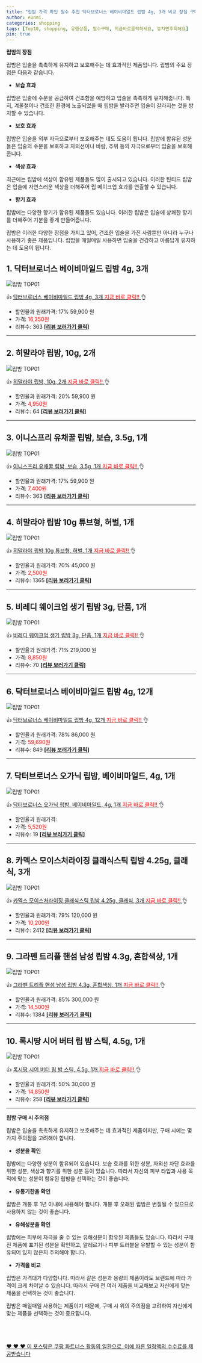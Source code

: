 ```yaml
---
title: "립밤 가격 확인 필수 추천 닥터브로너스 베이비마일드 립밤 4g, 3개 비교 장점 구매가이드"
author: eunmi.
categories: shopping
tags: [Top10, shopping, 유행상품, 필수구매, 지금바로클릭하세요, 놓치면후회해요]
pin: true
---
```

**립밤의 장점**

립밤은 입술을 촉촉하게 유지하고 보호해주는 데 효과적인 제품입니다. 립밤의 주요 장점은 다음과 같습니다.

* **보습 효과**

립밤은 입술에 수분을 공급하여 건조함을 예방하고 입술을 촉촉하게 유지해줍니다. 특히, 겨울철이나 건조한 환경에 노출되었을 때 립밤을 발라주면 입술이 갈라지는 것을 방지할 수 있습니다.

* **보호 효과**

립밤은 입술을 외부 자극으로부터 보호해주는 데도 도움이 됩니다. 립밤에 함유된 성분들은 입술의 수분을 보호하고 자외선이나 바람, 추위 등의 자극으로부터 입술을 보호해줍니다.

* **색상 효과**

최근에는 립밤에 색상이 함유된 제품들도 많이 출시되고 있습니다. 이러한 틴티드 립밤은 입술에 자연스러운 색상을 더해주어 립 메이크업 효과를 연출할 수 있습니다.

* **향기 효과**

립밤에는 다양한 향기가 함유된 제품들도 있습니다. 이러한 립밤은 입술에 상쾌한 향기를 더해주어 기분을 좋게 만들어줍니다.

립밤은 이러한 다양한 장점을 가지고 있어, 건조한 입술을 가진 사람뿐만 아니라 누구나 사용하기 좋은 제품입니다. 립밤을 매일매일 사용하면 입술을 건강하고 아름답게 유지하는 데 도움이 됩니다.

   

## 1. 닥터브로너스 베이비마일드 립밤 4g, 3개

![립밤 TOP01](https://thumbnail6.coupangcdn.com/thumbnails/remote/230x230ex/image/retail/images/33248569553234-cb4773e9-a5ed-477d-a3b5-a9e56d8ead1a.jpg)


👍 [닥터브로너스 베이비마일드 립밤 4g, 3개 <font color=red> 지금 바로 클릭!! </font> ](https://link.coupang.com/re/AFFSDP?lptag=AF3617701&subid=GithubCoopas&pageKey=130666514&traceid=V0-153&itemId=19167892434&vendorItemId=70229782118) 👌 


- 할인율과 원래가격: 17%  59,900   원
- 가격: <span style='color:red'>16,350원</span>
- 리뷰수: 363  [**[리뷰 보러가기 클릭]**](https://link.coupang.com/re/AFFSDP?lptag=AF3617701&subid=GithubCoopas&pageKey=130666514&traceid=V0-153&itemId=19167892434&vendorItemId=70229782118)

---


   

## 2. 히말라야 립밤, 10g, 2개

![립밤 TOP01](https://thumbnail8.coupangcdn.com/thumbnails/remote/230x230ex/image/product/image/vendoritem/2019/06/12/3011049552/2e185311-53d9-4b13-922c-cae2fc0a7b4a.jpg)


👍 [히말라야 립밤, 10g, 2개 <font color=red> 지금 바로 클릭!! </font> ](https://link.coupang.com/re/AFFSDP?lptag=AF3617701&subid=GithubCoopas&pageKey=120680&traceid=V0-153&itemId=8040718&vendorItemId=3011049552) 👌 


- 할인율과 원래가격: 20%  59,900   원
- 가격: <span style='color:red'>4,950원</span>
- 리뷰수: 64  [**[리뷰 보러가기 클릭]**](https://link.coupang.com/re/AFFSDP?lptag=AF3617701&subid=GithubCoopas&pageKey=120680&traceid=V0-153&itemId=8040718&vendorItemId=3011049552)

---


   

## 3. 이니스프리 유채꿀 립밤, 보습, 3.5g, 1개

![립밤 TOP01](https://thumbnail7.coupangcdn.com/thumbnails/remote/230x230ex/image/retail/images/2023/05/11/17/6/54957287-c92f-4f83-8337-387c2de2b7cd.jpg)


👍 [이니스프리 유채꿀 립밤, 보습, 3.5g, 1개 <font color=red> 지금 바로 클릭!! </font> ](https://link.coupang.com/re/AFFSDP?lptag=AF3617701&subid=GithubCoopas&pageKey=314780674&traceid=V0-153&itemId=18037158615&vendorItemId=85938984681) 👌 


- 할인율과 원래가격: 17%  59,900   원
- 가격: <span style='color:red'>7,400원</span>
- 리뷰수: 363  [**[리뷰 보러가기 클릭]**](https://link.coupang.com/re/AFFSDP?lptag=AF3617701&subid=GithubCoopas&pageKey=314780674&traceid=V0-153&itemId=18037158615&vendorItemId=85938984681)

---


   

## 4. 히말라야 립밤 10g 튜브형, 허벌, 1개

![립밤 TOP01](https://thumbnail6.coupangcdn.com/thumbnails/remote/230x230ex/image/product/image/vendoritem/2019/06/10/3000155388/c6306afa-5ffc-4d8b-b022-2bdaad1c9afb.jpg)


👍 [히말라야 립밤 10g 튜브형, 허벌, 1개 <font color=red> 지금 바로 클릭!! </font> ](https://link.coupang.com/re/AFFSDP?lptag=AF3617701&subid=GithubCoopas&pageKey=120680&traceid=V0-153&itemId=224925&vendorItemId=3000155388) 👌 


- 할인율과 원래가격: 70%  45,000   원
- 가격: <span style='color:red'>2,500원</span>
- 리뷰수: 1365  [**[리뷰 보러가기 클릭]**](https://link.coupang.com/re/AFFSDP?lptag=AF3617701&subid=GithubCoopas&pageKey=120680&traceid=V0-153&itemId=224925&vendorItemId=3000155388)

---


   

## 5. 비레디 웨이크업 생기 립밤 3g, 단품, 1개

![립밤 TOP01](https://thumbnail8.coupangcdn.com/thumbnails/remote/230x230ex/image/retail/images/2023/06/27/10/7/4ccf3849-c7e1-4aeb-83a1-c5d4a74edb52.jpg)


👍 [비레디 웨이크업 생기 립밤 3g, 단품, 1개 <font color=red> 지금 바로 클릭!! </font> ](https://link.coupang.com/re/AFFSDP?lptag=AF3617701&subid=GithubCoopas&pageKey=7201363235&traceid=V0-153&itemId=18203875038&vendorItemId=86396186605) 👌 


- 할인율과 원래가격: 71%  219,000   원
- 가격: <span style='color:red'>8,850원</span>
- 리뷰수: 70  [**[리뷰 보러가기 클릭]**](https://link.coupang.com/re/AFFSDP?lptag=AF3617701&subid=GithubCoopas&pageKey=7201363235&traceid=V0-153&itemId=18203875038&vendorItemId=86396186605)

---


   

## 6. 닥터브로너스 베이비마일드 립밤 4g, 12개

![립밤 TOP01](https://thumbnail9.coupangcdn.com/thumbnails/remote/230x230ex/image/retail/images/69c44a7a-bc76-440d-aff1-8b8363004c9a4603303842239542031.png)


👍 [닥터브로너스 베이비마일드 립밤 4g, 12개 <font color=red> 지금 바로 클릭!! </font> ](https://link.coupang.com/re/AFFSDP?lptag=AF3617701&subid=GithubCoopas&pageKey=130666514&traceid=V0-153&itemId=19167389778&vendorItemId=86285708140) 👌 


- 할인율과 원래가격: 78%  86,000   원
- 가격: <span style='color:red'>59,690원</span>
- 리뷰수: 849  [**[리뷰 보러가기 클릭]**](https://link.coupang.com/re/AFFSDP?lptag=AF3617701&subid=GithubCoopas&pageKey=130666514&traceid=V0-153&itemId=19167389778&vendorItemId=86285708140)

---


   

## 7. 닥터브로너스 오가닉 립밤, 베이비마일드, 4g, 1개

![립밤 TOP01](https://thumbnail8.coupangcdn.com/thumbnails/remote/230x230ex/image/retail/images/1238718846187584-2ebe7c84-809b-4f00-a6aa-2e6bb4554c95.jpg)


👍 [닥터브로너스 오가닉 립밤, 베이비마일드, 4g, 1개 <font color=red> 지금 바로 클릭!! </font> ](https://link.coupang.com/re/AFFSDP?lptag=AF3617701&subid=GithubCoopas&pageKey=130666514&traceid=V0-153&itemId=384626945&vendorItemId=71648172803) 👌 


- 할인율과 원래가격: 
- 가격: <span style='color:red'>5,520원</span>
- 리뷰수: 19  [**[리뷰 보러가기 클릭]**](https://link.coupang.com/re/AFFSDP?lptag=AF3617701&subid=GithubCoopas&pageKey=130666514&traceid=V0-153&itemId=384626945&vendorItemId=71648172803)

---


   

## 8. 카멕스 모이스처라이징 클래식스틱 립밤 4.25g, 클래식, 3개

![립밤 TOP01](https://thumbnail8.coupangcdn.com/thumbnails/remote/230x230ex/image/retail/images/3224913707019109-3ee89e37-a1e8-4e79-aa03-835f406b638f.jpg)


👍 [카멕스 모이스처라이징 클래식스틱 립밤 4.25g, 클래식, 3개 <font color=red> 지금 바로 클릭!! </font> ](https://link.coupang.com/re/AFFSDP?lptag=AF3617701&subid=GithubCoopas&pageKey=2335357598&traceid=V0-153&itemId=2071305189&vendorItemId=80858296943) 👌 


- 할인율과 원래가격: 79%  120,000   원
- 가격: <span style='color:red'>10,200원</span>
- 리뷰수: 2412  [**[리뷰 보러가기 클릭]**](https://link.coupang.com/re/AFFSDP?lptag=AF3617701&subid=GithubCoopas&pageKey=2335357598&traceid=V0-153&itemId=2071305189&vendorItemId=80858296943)

---


   

## 9. 그라펜 트리플 핸섬 남성 립밤 4.3g, 혼합색상, 1개

![립밤 TOP01](https://thumbnail8.coupangcdn.com/thumbnails/remote/230x230ex/image/retail/images/3226332996974451-8fbc172e-632f-4d8b-863d-6c0d39f9e5c8.jpeg)


👍 [그라펜 트리플 핸섬 남성 립밤 4.3g, 혼합색상, 1개 <font color=red> 지금 바로 클릭!! </font> ](https://link.coupang.com/re/AFFSDP?lptag=AF3617701&subid=GithubCoopas&pageKey=7403222365&traceid=V0-153&itemId=19166060550&vendorItemId=3518572466) 👌 


- 할인율과 원래가격: 85%  300,000   원
- 가격: <span style='color:red'>14,500원</span>
- 리뷰수: 1384  [**[리뷰 보러가기 클릭]**](https://link.coupang.com/re/AFFSDP?lptag=AF3617701&subid=GithubCoopas&pageKey=7403222365&traceid=V0-153&itemId=19166060550&vendorItemId=3518572466)

---


   

## 10. 록시땅 시어 버터 립 밤 스틱, 4.5g, 1개

![립밤 TOP01](https://thumbnail7.coupangcdn.com/thumbnails/remote/230x230ex/image/retail/images/2641871175810293-308d3952-5c05-495e-b3e2-c206d54c1f62.jpg)


👍 [록시땅 시어 버터 립 밤 스틱, 4.5g, 1개 <font color=red> 지금 바로 클릭!! </font> ](https://link.coupang.com/re/AFFSDP?lptag=AF3617701&subid=GithubCoopas&pageKey=4744079225&traceid=V0-153&itemId=6031464981&vendorItemId=3149447416) 👌 


- 할인율과 원래가격: 50%  30,000   원
- 가격: <span style='color:red'>14,850원</span>
- 리뷰수: 258  [**[리뷰 보러가기 클릭]**](https://link.coupang.com/re/AFFSDP?lptag=AF3617701&subid=GithubCoopas&pageKey=4744079225&traceid=V0-153&itemId=6031464981&vendorItemId=3149447416)

---
**립밤 구매 시 주의점**

립밤은 입술을 촉촉하게 유지하고 보호해주는 데 효과적인 제품이지만, 구매 시에는 몇 가지 주의점을 고려해야 합니다.

* **성분을 확인**

립밤에는 다양한 성분이 함유되어 있습니다. 보습 효과를 위한 성분, 자외선 차단 효과를 위한 성분, 색상과 향기를 위한 성분 등이 있습니다. 따라서 자신의 피부 타입과 사용 목적에 맞는 성분이 함유된 립밤을 선택하는 것이 좋습니다.

* **유통기한을 확인**

립밤은 개봉 후 1년 이내에 사용해야 합니다. 개봉 후 오래된 립밤은 변질될 수 있으므로 사용하지 않는 것이 좋습니다.

* **유해성분을 확인**

립밤에는 피부에 자극을 줄 수 있는 유해성분이 함유된 제품들도 있습니다. 따라서 구매 전 제품에 표기된 성분을 확인하고, 알레르기나 피부 트러블을 유발할 수 있는 성분이 함유되어 있지 않은지 주의해야 합니다.

* **가격을 비교**

립밤은 가격대가 다양합니다. 따라서 같은 성분과 용량의 제품이라도 브랜드에 따라 가격이 크게 차이날 수 있습니다. 따라서 구매 전 여러 제품을 비교해보고 자신에게 맞는 제품을 선택하는 것이 좋습니다.

립밤은 매일매일 사용하는 제품이기 때문에, 구매 시 위의 주의점을 고려하여 자신에게 맞는 제품을 선택하는 것이 중요합니다.<br><br><br><br><br> [ ❤ ❤ ❤ 이 포스팅은 쿠팡 파트너스 활동의 일환으로, 이에 따른 일정액의 수수료를 제공받습니다](https://link.coupang.com/a/bcEFyh)